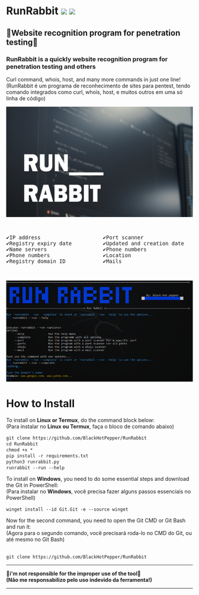 # RunRabbit <img src="https://img.shields.io/badge/Kali_Linux-557C94?style=for-the-badge&logo=kali-linux&logoColor=white"> <img src="https://img.shields.io/badge/Ubuntu-E95420?style=for-the-badge&logo=ubuntu&logoColor=white">
<div>
  <h2> 🐇Website recognition program for penetration testing🐇</h2>
  <h3> RunRabbit is a quickly website recognition program for penetration testing and others</h3>
  <p> Curl command, whois, host, and many more commands in just one line!
  <br> (RunRabbit é um programa de reconhecimento de sites para pentest, tendo comando integrados como curl, whois, host, e muitos outros em uma só linha de código) 
</p>
  <img src="./runrabbit_banner.png" width="800px">
</div>
<div>
  <pre> <p>✔️IP address                    ✔️Port scanner
✔️Registry expiry date          ✔️Updated and creation date
✔️Name servers                  ✔️Phone numbers
✔️Phone numbers                 ✔️Location
✔️Registry domain ID            ✔️Mails</p> </pre>
</div>
<div>
    <img src="screenshot_runrabbit_py.png" width=700>
</div>
<div>
  <h1> How to Install </h1>
  <p> To install on <b>Linux or Termux</b>, do the command block below: <br> (Para instalar no <b>Linux ou Termux</b>, faça o bloco de comando abaixo)</p>

  ```
  git clone https://github.com/BlackHotPepper/RunRabbit
  cd RunRabbit
  chmod +x *
  pip install -r requirements.txt
  python3 runrabbit.py
  runrabbit --run --help
  ```
  
</div>
<div>
  <p> To install on <b>Windows</b>, you need to do some essential steps and download the Git in PowerShell: <br> (Para instalar no <b>Windows</b>, você precisa fazer     alguns passos essenciais no PowerShell)</p>
  
  ```
  winget install --id Git.Git -e --source winget
  ```
  <p> Now for the second command, you need to open the Git CMD or Git Bash and run it: <br> (Agora para o segundo comando, você precisará roda-lo no CMD do Git, ou até mesmo no Git Bash)</p>
  
  ```

 git clone https://github.com/BlackHotPepper/RunRabbit
 
  ```
</div>

<hr>
<b>🔴i'm not responsible for the improper use of the tool🔴</b>
<br>
<b>(Não me responsabilizo pelo uso indevido da ferramenta!)</b>
<hr>


